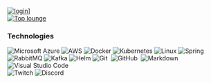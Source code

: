 ###
[![login](https://github-widgetbox.vercel.app/api/profile?username=staffuser&data=followers,repositories,stars,commits&theme=nautilus)](https://github.com/staffuser/github-widgetbox)]<br>
[![Top lounge](https://github-readme-stats.vercel.app/api/top-langs/?username=staffuser)](https://github.com/anuraghazra/github-readme-stats) <br>
### Technologies
![Microsoft Azure](https://img.shields.io/badge/Microsoft_Azure-000?logo=microsoft-azure)
![AWS](https://img.shields.io/badge/-AWS-000?&logo=Amazon-AWS&logoColor=F90)
![Docker](https://img.shields.io/badge/-Docker-000?&logo=Docker)
![Kubernetes](https://img.shields.io/badge/-Kubernetes-000?&logo=Kubernetes)
![Linux](https://img.shields.io/badge/-Linux-000?&logo=Linux)
![Spring](https://img.shields.io/badge/-Spring-000?&logo=Spring)
![RabbitMQ](https://img.shields.io/badge/-RabbitMQ-000?&logo=RabbitMQ)
![Kafka](https://img.shields.io/badge/-Kafka-000?&logo=Kafka)
![Helm](https://camo.githubusercontent.com/e6510faac7586ec8b65b54c45fe9393b99927a242c494e2269cff202034a1861/68747470733a2f2f696d672e736869656c64732e696f2f7374617469632f76313f7374796c653d666f722d7468652d6261646765266d6573736167653d48656c6d26636f6c6f723d304631363839266c6f676f3d48656c6d266c6f676f436f6c6f723d464646464646266c6162656c3d)
![Git](https://img.shields.io/badge/-Git-05122A?style=flat&logo=git)&nbsp;
![GitHub](https://img.shields.io/badge/-GitHub-05122A?style=flat&logo=github)&nbsp;
![Markdown](https://img.shields.io/badge/-Markdown-05122A?style=flat&logo=markdown)\
![Visual Studio Code](https://img.shields.io/badge/-Visual%20Studio%20Code-05122A?style=flat&logo=visual-studio-code&logoColor=007ACC)&nbsp;
<br>
![Twitch](https://img.shields.io/twitch/status/pro13_0?style=social) ![Discord](https://img.shields.io/discord/1016068838074359889) <br>
